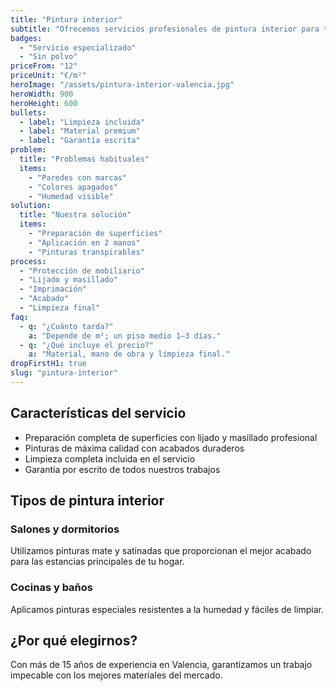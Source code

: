 ```yaml
---
title: "Pintura interior"
subtitle: "Ofrecemos servicios profesionales de pintura interior para transformar tu hogar en Valencia."
badges: 
  - "Servicio especializado"
  - "Sin polvo"
priceFrom: "12"
priceUnit: "€/m²"
heroImage: "/assets/pintura-interior-valencia.jpg"
heroWidth: 900
heroHeight: 600
bullets: 
  - label: "Limpieza incluida"
  - label: "Material premium"
  - label: "Garantía escrita"
problem: 
  title: "Problemas habituales"
  items: 
    - "Paredes con marcas"
    - "Colores apagados"
    - "Humedad visible"
solution: 
  title: "Nuestra solución"
  items: 
    - "Preparación de superficies"
    - "Aplicación en 2 manos"
    - "Pinturas transpirables"
process: 
  - "Protección de mobiliario"
  - "Lijado y masillado"
  - "Imprimación"
  - "Acabado"
  - "Limpieza final"
faq: 
  - q: "¿Cuánto tarda?"
    a: "Depende de m²; un piso medio 1–3 días."
  - q: "¿Qué incluye el precio?"
    a: "Material, mano de obra y limpieza final."
dropFirstH1: true
slug: "pintura-interior"
---
```


## Características del servicio

- Preparación completa de superficies con lijado y masillado profesional
- Pinturas de máxima calidad con acabados duraderos
- Limpieza completa incluida en el servicio
- Garantía por escrito de todos nuestros trabajos

## Tipos de pintura interior

### Salones y dormitorios
Utilizamos pinturas mate y satinadas que proporcionan el mejor acabado para las estancias principales de tu hogar.

### Cocinas y baños
Aplicamos pinturas especiales resistentes a la humedad y fáciles de limpiar.

## ¿Por qué elegirnos?

Con más de 15 años de experiencia en Valencia, garantizamos un trabajo impecable con los mejores materiales del mercado.